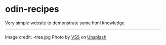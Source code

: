 # odin-recipes
Very simple website to demonstrate some html knowledge

---
Image credit:
-tree.jpg Photo by <a href="https://unsplash.com/@sundar_vss?utm_content=creditCopyText&utm_medium=referral&utm_source=unsplash">VSS</a> on <a href="https://unsplash.com/photos/green-palm-tree-on-beach-during-daytime-lxqSixvuuNs?utm_content=creditCopyText&utm_medium=referral&utm_source=unsplash">Unsplash</a>
  
